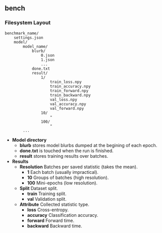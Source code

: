 ## bench

### Filesystem Layout

```
benchmark_name/
    settings.json
    model/
        model_name/
            blurb/
                0.json
                1.json
                ...
            done.txt
            result/
                1/
                    train_loss.npy
                    train_accuracy.npy
                    train_forward.npy
                    train_backward.npy
                    val_loss.npy
                    val_accuracy.npy
                    val_forward.npy
                10/
                    "
                100/
                    "
        ...
```

* **Model directory**
    * **blurb** stores model blurbs dumped at the begining of each epoch.
    * **done.txt** is touched when the run is finished.
    * **result** stores training results over batches.
* **Results**
    * **Resolution** Batches per saved statistic (takes the mean).
        * **1** Each batch (usually impractical).
        * **10** Groups of batches (high resolution).
        * **100** Mini-epochs (low resolution).
    * **Split** Dataset split.
        * **train** Training split.
        * **val** Validation split.
    * **Attribute** Collected statistic type.
        * **loss** Cross-entropy.
        * **accuracy** Classification accuracy.
        * **forward** Forward time.
        * **backward** Backward time.
